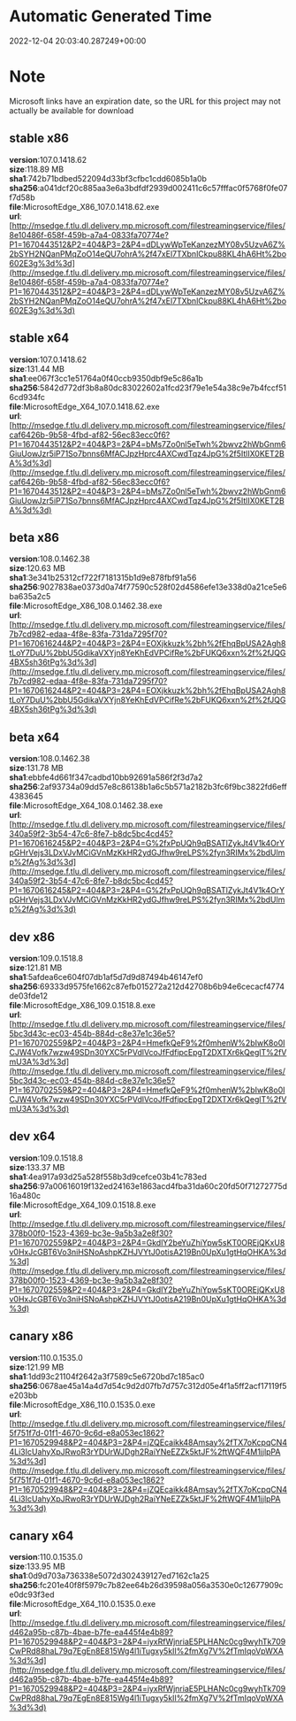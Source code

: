 # Automatic Generated Time
2022-12-04 20:03:40.287249+00:00

# Note
Microsoft links have an expiration date, so the URL for this project may not actually be available for download

## stable x86
**version**:107.0.1418.62  
**size**:118.89 MB  
**sha1**:742b71bdbed522094d33bf3cfbc1cdd6085b1a0b  
**sha256**:a041dcf20c885aa3e6a3bdfdf2939d002411c6c57fffac0f5768f0fe07f7d58b  
**file**:MicrosoftEdge_X86_107.0.1418.62.exe  
**url**:[http://msedge.f.tlu.dl.delivery.mp.microsoft.com/filestreamingservice/files/8e10486f-658f-459b-a7a4-0833fa70774e?P1=1670443512&P2=404&P3=2&P4=dDLywWpTeKanzezMY08v5UzvA6Z%2bSYH2NQanPMqZoO14eQU7ohrA%2f47xEl7TXbnlCkpu88KL4hA6Ht%2bo602E3g%3d%3d](http://msedge.f.tlu.dl.delivery.mp.microsoft.com/filestreamingservice/files/8e10486f-658f-459b-a7a4-0833fa70774e?P1=1670443512&P2=404&P3=2&P4=dDLywWpTeKanzezMY08v5UzvA6Z%2bSYH2NQanPMqZoO14eQU7ohrA%2f47xEl7TXbnlCkpu88KL4hA6Ht%2bo602E3g%3d%3d)  

## stable x64
**version**:107.0.1418.62  
**size**:131.44 MB  
**sha1**:ee067f3cc1e51764a0f40ccb9350dbf9e5c86a1b  
**sha256**:5842d772df3b8a80dc83022602a1fcd23f79e1e54a38c9e7b4fccf516cd934fc  
**file**:MicrosoftEdge_X64_107.0.1418.62.exe  
**url**:[http://msedge.f.tlu.dl.delivery.mp.microsoft.com/filestreamingservice/files/caf6426b-9b58-4fbd-af82-56ec83ecc0f6?P1=1670443512&P2=404&P3=2&P4=bMs7Zo0nl5eTwh%2bwvz2hWbGnm6GiuUowJzr5iP71So7bnns6MfACJpzHprc4AXCwdTqz4JpG%2f5ItlIX0KET2BA%3d%3d](http://msedge.f.tlu.dl.delivery.mp.microsoft.com/filestreamingservice/files/caf6426b-9b58-4fbd-af82-56ec83ecc0f6?P1=1670443512&P2=404&P3=2&P4=bMs7Zo0nl5eTwh%2bwvz2hWbGnm6GiuUowJzr5iP71So7bnns6MfACJpzHprc4AXCwdTqz4JpG%2f5ItlIX0KET2BA%3d%3d)  

## beta x86
**version**:108.0.1462.38  
**size**:120.63 MB  
**sha1**:3e341b25312cf722f7181315b1d9e878fbf91a56  
**sha256**:9027838ae0373d0a74f77590c528f02d4586efe13e338d0a21ce5e6ba635a2c5  
**file**:MicrosoftEdge_X86_108.0.1462.38.exe  
**url**:[http://msedge.f.tlu.dl.delivery.mp.microsoft.com/filestreamingservice/files/7b7cd982-edaa-4f8e-83fa-731da7295f70?P1=1670616244&P2=404&P3=2&P4=EOXjkkuzk%2bh%2fEhqBpUSA2Agh8tLoY7DuU%2bbU5GdikaVXYjn8YeKhEdVPCifRe%2bFUKQ6xxn%2f%2fJQG4BX5sh36tPg%3d%3d](http://msedge.f.tlu.dl.delivery.mp.microsoft.com/filestreamingservice/files/7b7cd982-edaa-4f8e-83fa-731da7295f70?P1=1670616244&P2=404&P3=2&P4=EOXjkkuzk%2bh%2fEhqBpUSA2Agh8tLoY7DuU%2bbU5GdikaVXYjn8YeKhEdVPCifRe%2bFUKQ6xxn%2f%2fJQG4BX5sh36tPg%3d%3d)  

## beta x64
**version**:108.0.1462.38  
**size**:131.78 MB  
**sha1**:ebbfe4d661f347cadbd10bb92691a586f2f3d7a2  
**sha256**:2af93734a09dd57e8c86138b1a6c5b571a2182b3fc6f9bc3822fd6eff4383645  
**file**:MicrosoftEdge_X64_108.0.1462.38.exe  
**url**:[http://msedge.f.tlu.dl.delivery.mp.microsoft.com/filestreamingservice/files/340a59f2-3b54-47c6-8fe7-b8dc5bc4cd45?P1=1670616245&P2=404&P3=2&P4=G%2fxPpUQh9qBSATlZykJt4V1k4OrYpGHrVejs3LDxVJvMCiGVnMzKkHR2ydGJfhw9reLPS%2fyn3RIMx%2bdUlmp%2fAg%3d%3d](http://msedge.f.tlu.dl.delivery.mp.microsoft.com/filestreamingservice/files/340a59f2-3b54-47c6-8fe7-b8dc5bc4cd45?P1=1670616245&P2=404&P3=2&P4=G%2fxPpUQh9qBSATlZykJt4V1k4OrYpGHrVejs3LDxVJvMCiGVnMzKkHR2ydGJfhw9reLPS%2fyn3RIMx%2bdUlmp%2fAg%3d%3d)  

## dev x86
**version**:109.0.1518.8  
**size**:121.81 MB  
**sha1**:5afdea6ce604f07db1af5d7d9d87494b46147ef0  
**sha256**:69333d9575fe1662c87efb015272a212d42708b6b94e6cecacf4774de03fde12  
**file**:MicrosoftEdge_X86_109.0.1518.8.exe  
**url**:[http://msedge.f.tlu.dl.delivery.mp.microsoft.com/filestreamingservice/files/5bc3d43c-ec03-454b-884d-c8e37e1c36e5?P1=1670702559&P2=404&P3=2&P4=HmefkQeF9%2f0mhenW%2bIwK8o0ICJW4Vofk7wzw49SDn30YXC5rPVdlVcoJfFdfipcEpgT2DXTXr6kQeglT%2fVmU3A%3d%3d](http://msedge.f.tlu.dl.delivery.mp.microsoft.com/filestreamingservice/files/5bc3d43c-ec03-454b-884d-c8e37e1c36e5?P1=1670702559&P2=404&P3=2&P4=HmefkQeF9%2f0mhenW%2bIwK8o0ICJW4Vofk7wzw49SDn30YXC5rPVdlVcoJfFdfipcEpgT2DXTXr6kQeglT%2fVmU3A%3d%3d)  

## dev x64
**version**:109.0.1518.8  
**size**:133.37 MB  
**sha1**:4ea917a93d25a528f558b3d9cefce03b41c783ed  
**sha256**:97a00616019f132ed24163e1863acd4fba31da60c20fd50f71272775d16a480c  
**file**:MicrosoftEdge_X64_109.0.1518.8.exe  
**url**:[http://msedge.f.tlu.dl.delivery.mp.microsoft.com/filestreamingservice/files/378b00f0-1523-4369-bc3e-9a5b3a2e8f30?P1=1670702559&P2=404&P3=2&P4=GkdlY2beYuZhiYpw5sKT0OREjQKxU8v0HxJcGBT6Vo3niHSNoAshpKZHJVYtJ0otisA219Bn0UpXu1gtHqOHKA%3d%3d](http://msedge.f.tlu.dl.delivery.mp.microsoft.com/filestreamingservice/files/378b00f0-1523-4369-bc3e-9a5b3a2e8f30?P1=1670702559&P2=404&P3=2&P4=GkdlY2beYuZhiYpw5sKT0OREjQKxU8v0HxJcGBT6Vo3niHSNoAshpKZHJVYtJ0otisA219Bn0UpXu1gtHqOHKA%3d%3d)  

## canary x86
**version**:110.0.1535.0  
**size**:121.99 MB  
**sha1**:1dd93c21104f2642a3f7589c5e6720bd7c185ac0  
**sha256**:0678ae45a14a4d7d54c9d2d07fb7d757c312d05e4f1a5ff2acf17119f5e203bb  
**file**:MicrosoftEdge_X86_110.0.1535.0.exe  
**url**:[http://msedge.f.tlu.dl.delivery.mp.microsoft.com/filestreamingservice/files/5f751f7d-01f1-4670-9c6d-e8a053ec1862?P1=1670529948&P2=404&P3=2&P4=jZQEcaikk48Amsay%2fTX7oKcpqCN44Li3IcUahyXpJRwoR3rYDUrWJDgh2RaiYNeEZZk5ktJF%2ftWQF4M1jjlpPA%3d%3d](http://msedge.f.tlu.dl.delivery.mp.microsoft.com/filestreamingservice/files/5f751f7d-01f1-4670-9c6d-e8a053ec1862?P1=1670529948&P2=404&P3=2&P4=jZQEcaikk48Amsay%2fTX7oKcpqCN44Li3IcUahyXpJRwoR3rYDUrWJDgh2RaiYNeEZZk5ktJF%2ftWQF4M1jjlpPA%3d%3d)  

## canary x64
**version**:110.0.1535.0  
**size**:133.95 MB  
**sha1**:0d9d703a736338e5072d302439127ed7162c1a25  
**sha256**:fc201e40f8f5979c7b82ee64b26d39598a056a3530e0c12677909ce0dc93f3ed  
**file**:MicrosoftEdge_X64_110.0.1535.0.exe  
**url**:[http://msedge.f.tlu.dl.delivery.mp.microsoft.com/filestreamingservice/files/d462a95b-c87b-4bae-b7fe-ea445f4e4b89?P1=1670529948&P2=404&P3=2&P4=iyxRfWjnriaE5PLHANc0cg9wyhTk709CwPRd88haL79q7EgEn8E815Wg4l1iTugxy5kII%2fmXg7V%2fTmIqoVpWXA%3d%3d](http://msedge.f.tlu.dl.delivery.mp.microsoft.com/filestreamingservice/files/d462a95b-c87b-4bae-b7fe-ea445f4e4b89?P1=1670529948&P2=404&P3=2&P4=iyxRfWjnriaE5PLHANc0cg9wyhTk709CwPRd88haL79q7EgEn8E815Wg4l1iTugxy5kII%2fmXg7V%2fTmIqoVpWXA%3d%3d)  

